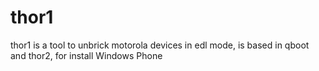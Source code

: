 # thor1
thor1 is a tool to unbrick motorola devices in edl mode, is based in qboot and thor2, for install Windows Phone
